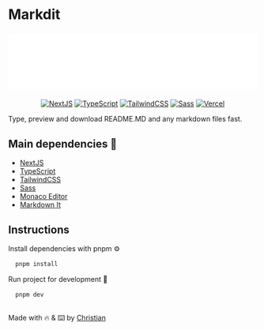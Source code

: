 # Markdit

<div align="center">

  ### <img src="https://raw.githubusercontent.com/Chris-specs/markdit/main/public/images/logo.png" width="600px"/>

  [![NextJS](https://img.shields.io/badge/next.js-000000?style=for-the-badge&logo=nextdotjs&logoColor=white)](https://nextjs.org/)
  [![TypeScript](https://img.shields.io/badge/typescript-%23007ACC.svg?style=for-the-badge&logo=typescript&logoColor=white)](https://www.typescriptlang.org/)
  [![TailwindCSS](https://img.shields.io/badge/Tailwind_CSS-38B2AC?style=for-the-badge&logo=tailwind-css&logoColor=white)](https://tailwindcss.com/)
  [![Sass](https://img.shields.io/badge/SASS-hotpink.svg?style=for-the-badge&logo=SASS&logoColor=white)](https://sass-lang.com/)
  [![Vercel](https://img.shields.io/badge/Vercel-000000?style=for-the-badge&logo=vercel&logoColor=white)](https://vercel.com/)
  
</div>

Type, preview and download README.MD and any markdown files fast.

## Main dependencies 🧱

 - [NextJS](https://nextjs.org/)
 - [TypeScript](https://www.typescriptlang.org/)
 - [TailwindCSS](https://tailwindcss.com/)
 - [Sass](https://sass-lang.com/)
 - [Monaco Editor](https://microsoft.github.io/monaco-editor/)
 - [Markdown It](https://github.com/markdown-it/markdown-it)
  
## Instructions

Install dependencies with pnpm ⚙️

```bash 
  pnpm install
```

Run project for development 🚧

```bash 
  pnpm dev
```

## 
Made with 🔥 & ⌨️ by [Christian](https://github.com/Chris-specs)